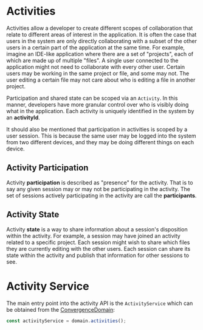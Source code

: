 # Activities

Activities allow a developer to create different scopes of collaboration that relate to different areas of interest in the application.  It is often the case that users in the system are only directly collaborating with a subset of the other users in a certain part of the application at the same time. For example, imagine an IDE-like application where there are a set of "projects", each of which are made up of multiple "files".  A single user connected to the application might not need to collaborate with every other user.  Certain users may be working in the same project or file, and some may not.  The user editing a certain file may not care about who is editing a file in another project.

Participation and shared state can be scoped via an `Activity`.  In this manner, developers have more granular control over who is visibly doing what in the application.  Each activity is uniquely identified in the system by an **activityId**.

It should also be mentioned that participation in activities is scoped by a user session.  This is because the same user may be logged into the system from two different devices, and they may be doing different things on each device.

## Activity Participation
Activity **participation** is described as "presence" for the activity.  That is to say any given session may or may not be participating in the activity.  The set of sessions actively participating in the activity are call the **participants**.

## Activity State
Activity **state** is a way to share information about a session's disposition within the activity. For example, a session may have joined an activity related to a specific project.  Each session might wish to share which files they are currently editing with the other users. Each session can share its state within the activity and publish that information for other sessions to see.


# Activity Service

The main entry point into the activity API is the `ActivityService` which can be obtained from the [ConvergenceDomain](/getting-started.md):

```js
const activityService = domain.activities();
```
